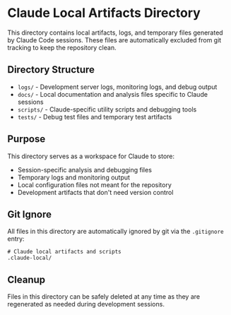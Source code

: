 # Claude Local Artifacts Directory

This directory contains local artifacts, logs, and temporary files generated by Claude Code sessions. These files are automatically excluded from git tracking to keep the repository clean.

## Directory Structure

- `logs/` - Development server logs, monitoring logs, and debug output
- `docs/` - Local documentation and analysis files specific to Claude sessions
- `scripts/` - Claude-specific utility scripts and debugging tools
- `tests/` - Debug test files and temporary test artifacts

## Purpose

This directory serves as a workspace for Claude to store:
- Session-specific analysis and debugging files
- Temporary logs and monitoring output
- Local configuration files not meant for the repository
- Development artifacts that don't need version control

## Git Ignore

All files in this directory are automatically ignored by git via the `.gitignore` entry:
```
# Claude local artifacts and scripts
.claude-local/
```

## Cleanup

Files in this directory can be safely deleted at any time as they are regenerated as needed during development sessions.
